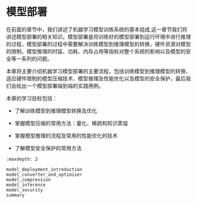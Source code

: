 # 模型部署

在前面的章节中，我们讲述了机器学习模型训练系统的基本组成,这一章节我们将讲述模型部署的相关知识。模型部署是将训练好的模型部署到运行环境中进行推理的过程，模型部署的过程中需要解决训练模型到推理模型的转换，硬件资源对模型的限制，模型推理的时延、功耗、内存占用等指标对整个系统的影响以及模型的安全等一系列的问题。

本章将主要介绍机器学习模型部署的主要流程，包括训练模型到推理模型的转换、适应硬件限制的模型压缩技术、模型推理及性能优化以及模型的安全保护，最后我们会给出一个模型部署端到端的实践用例。

本章的学习目标包括：

-   了解训练模型到推理模型转换及优化

-   掌握模型压缩的常用方法：量化、稀疏和知识蒸馏

-   掌握模型推理的流程及常用的性能优化的技术

-   了解模型安全保护的常用方法


```toc
:maxdepth: 2

model_deployment_introduction
model_converter_and_optimizer
model_compression
model_inference
model_security
summary
```